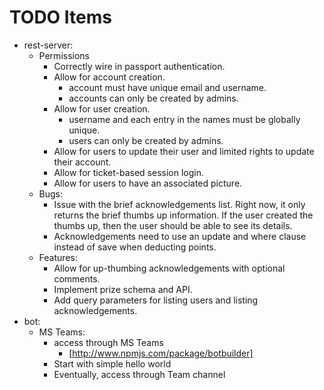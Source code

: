 
# TODO Items


* rest-server:
  * Permissions
    * Correctly wire in passport authentication.
    * Allow for account creation.
      * account must have unique email and username.
      * accounts can only be created by admins.
    * Allow for user creation.
      * username and each entry in the names must be globally
        unique.
      * users can only be created by admins.
    * Allow for users to update their user and limited rights
      to update their account.
    * Allow for ticket-based session login.
    * Allow for users to have an associated picture.
  * Bugs:
    * Issue with the brief acknowledgements list.  Right now, it only
      returns the brief thumbs up information.  If the user created the
      thumbs up, then the user should be able to see its details.
    * Acknowledgements need to use an update and where clause instead of
      save when deducting points.
  * Features:
    * Allow for up-thumbing acknowledgements with optional comments.
    * Implement prize schema and API.
    * Add query parameters for listing users and listing acknowledgements.
* bot:
  * MS Teams:
    * access through MS Teams
      * [http://www.npmjs.com/package/botbuilder]
    * Start with simple hello world
    * Eventually, access through Team channel
